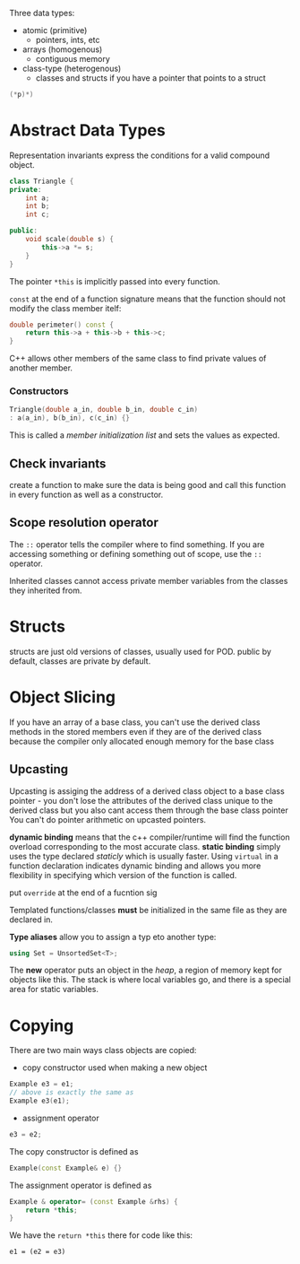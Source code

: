 Three data types:
- atomic (primitive)
	- pointers, ints, etc
- arrays (homogenous)
	- contiguous memory
- class-type (heterogenous)
	- classes and structs
if you have a pointer that points to a struct
```cpp
(*p)*)
```


# Abstract Data Types
Representation invariants express the conditions for a valid compound object.
```cpp
class Triangle {
private:
	int a;
	int b;
	int c;

public:
	void scale(double s) {
		this->a *= s;
	}
}
```
The pointer `*this` is implicitly passed into every function.

`const` at the end of a function signature means that the function should not modify the class member itelf:
```cpp
double perimeter() const {
	return this->a + this->b + this->c;
}
```

C++ allows other members of the same class to find private values of another member.
### Constructors
```cpp
Triangle(double a_in, double b_in, double c_in)
: a(a_in), b(b_in), c(c_in) {}
```
This is called a *member initialization list* and sets the values as expected.

## Check invariants
create a function to make sure the data is being good and call this function in every function as well as a constructor.

## Scope resolution operator
The `::` operator tells the compiler where to find something. If you are accessing something or defining something out of scope, use the `::` operator.

Inherited classes cannot access private member variables from the classes they inherited from.

# Structs
structs are just old versions of classes, usually used for POD. public by default, classes are private by default.

# Object Slicing
If you have an array of a base class, you can't use the derived class methods in the stored members even if they are of the derived class because the compiler only allocated enough memory for the base class
## Upcasting
Upcasting is assiging the address of a derived class object to a base class pointer - you don't lose the attributes of the derived class unique to the derived class but you also cant access them through the base class pointer
You can't do pointer arithmetic on upcasted pointers.

**dynamic binding** means that the c++ compiler/runtime will find the function overload corresponding to the most accurate class. **static binding** simply uses the type declared *staticly* which is usually faster. Using `virtual` in a function declaration indicates dynamic binding and allows you more flexibility in specifying which version of the function is called.

put `override` at the end of a fucntion sig

Templated functions/classes **must** be initialized in the same file as they are declared in.

**Type aliases** allow you to assign a typ eto another type:

```cpp
using Set = UnsortedSet<T>;
```

The **new** operator puts an object in the *heap*, a region of memory kept for objects like this. The stack is where local variables go, and there is a special area for static variables.

# Copying
There are two main ways class objects are copied:
- copy constructor
used when making a new object
```cpp
Example e3 = e1;
// above is exactly the same as
Example e3(e1);
```
- assignment operator
```cpp
e3 = e2;
```
The copy constructor is defined as
```cpp
Example(const Example& e) {}
```
The assignment operator is defined as
```cpp
Example & operator= (const Example &rhs) {
	return *this;
}
```
We have the `return *this` there for code like this:
```
e1 = (e2 = e3)
```
